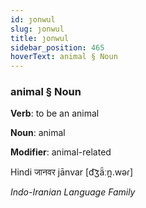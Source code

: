 ```yaml
---
id: ȷonwul
slug: ȷonwul
title: ȷonwul
sidebar_position: 465
hoverText: animal § Noun
---
```


### animal § Noun

**Verb**: to be an animal

**Noun**: animal

**Modifier**: animal-related

Hindi जानवर jānvar [d͡ʒä̃ːn̪.wəɾ]

*Indo-Iranian Language Family*